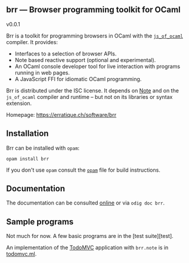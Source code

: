 brr — Browser programming toolkit for OCaml
-------------------------------------------------------------------------------
v0.0.1

Brr is a toolkit for programming browsers in OCaml with the
[`js_of_ocaml`][jsoo] compiler. It provides:

* Interfaces to a selection of browser APIs.
* Note based reactive support (optional and experimental).
* An OCaml console developer tool for live interaction 
  with programs running in web pages.
* A JavaScript FFI for idiomatic OCaml programming.

Brr is distributed under the ISC license. It depends on [Note][note]
and on the `js_of_ocaml` compiler and runtime – but not on its
libraries or syntax extension.

[note]: https://erratique.ch/software/note
[jsoo]: https://ocsigen.org/js_of_ocaml

Homepage: https://erratique.ch/software/brr  

## Installation

Brr can be installed with `opam`:

    opam install brr

If you don't use `opam` consult the [`opam`](opam) file for build
instructions.

## Documentation

The documentation can be consulted [online][doc] or via `odig doc brr`.

[doc]: https://erratique.ch/software/brr/doc

## Sample programs

Not much for now. A few basic programs are in the [test suite][test].

An implementation of the [TodoMVC][todomvc] application with `brr.note` is 
in [todomvc.ml](test/todomvc.ml).

[todomvc]: http://todomvc.com/
